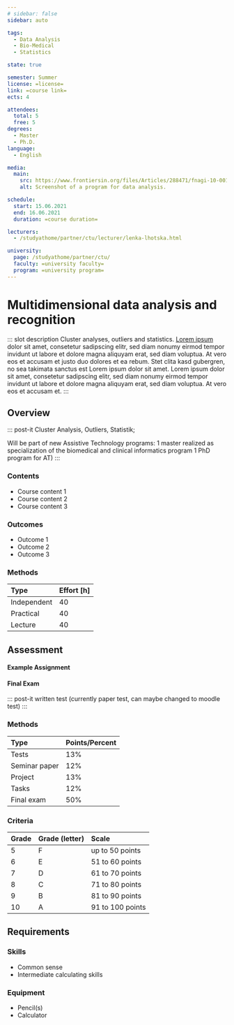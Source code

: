 ```yaml
---
# sidebar: false
sidebar: auto

tags:
  - Data Analysis
  - Bio-Medical
  - Statistics

state: true

semester: Summer
license: =license=
link: =course link=
ects: 4

attendees:
  total: 5
  free: 5
degrees:
  - Master
  - Ph.D.
language:
  - English

media:
  main:
    src: https://www.frontiersin.org/files/Articles/288471/fnagi-10-00111-HTML/image_m/fnagi-10-00111-g001.jpg
    alt: Screenshot of a program for data analysis.

schedule:
  start: 15.06.2021
  end: 16.06.2021
  duration: =course duration=

lecturers:
  - /studyathome/partner/ctu/lecturer/lenka-lhotska.html

university:
  page: /studyathome/partner/ctu/
  faculty: =university faculty=
  program: =university program=
---
```


# Multidimensional data analysis and recognition

::: slot description
Cluster analyses, outliers and statistics.
[Lorem ipsum](https://loremipsum.de/) dolor sit amet, consetetur sadipscing elitr, sed diam nonumy eirmod tempor invidunt ut labore et dolore magna aliquyam erat, sed diam voluptua.
At vero eos et accusam et justo duo dolores et ea rebum.
Stet clita kasd gubergren, no sea takimata sanctus est Lorem ipsum dolor sit amet.
Lorem ipsum dolor sit amet, consetetur sadipscing elitr, sed diam nonumy eirmod tempor invidunt ut labore et dolore magna aliquyam erat, sed diam voluptua.
At vero eos et accusam et.
:::

## Overview

::: post-it
Cluster Analysis, Outliers, Statistik;

Will be part of new Assistive Technology programs:
1 master realized as specialization of the biomedical and clinical informatics program
1 PhD program for AT)
:::

### Contents

- Course content 1
- Course content 2
- Course content 3

### Outcomes

- Outcome 1
- Outcome 2
- Outcome 3

### Methods

| Type        | Effort \[h\] |
| :---------- | :----------- |
| Independent | 40           |
| Practical   | 40           |
| Lecture     | 40           |

## Assessment

<!-- Describe Assessment procedure verbally -->

#### Example Assignment

<!-- Describe an example assignment definition -->

#### Final Exam

<!-- The final exam will be ... -->

::: post-it
written test (currently paper test, can maybe changed to moodle test)
:::

### Methods

| Type          | Points/Percent |
| :------------ | :------------- |
| Tests         | 13%            |
| Seminar paper | 12%            |
| Project       | 13%            |
| Tasks         | 12%            |
| Final exam    | 50%            |

### Criteria

| Grade | Grade (letter) | Scale            |
| :---- | :------------- | :--------------- |
| 5     | F              | up to 50 points  |
| 6     | E              | 51 to 60 points  |
| 7     | D              | 61 to 70 points  |
| 8     | C              | 71 to 80 points  |
| 9     | B              | 81 to 90 points  |
| 10    | A              | 91 to 100 points |

## Requirements

### Skills

- Common sense
- Intermediate calculating skills

### Equipment

- Pencil(s)
- Calculator
